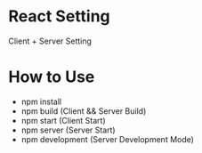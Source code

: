 # React Setting

Client + Server Setting

# How to Use

- npm install
- npm build (Client && Server Build)
- npm start (Client Start)
- npm server (Server Start)
- npm development (Server Development Mode)
